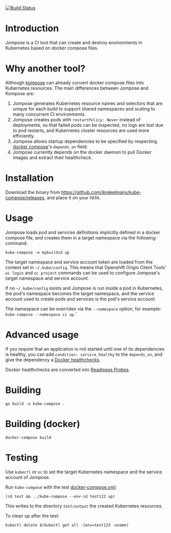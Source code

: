 [![Build Status](https://travis-ci.com/jbrekelmans/kube-compose.svg?branch=master)](https://travis-ci.com/jbrekelmans/kube-compose)

# Introduction
Jompose is a CI tool that can create and destroy environments in Kubernetes based on docker compose files.

# Why another tool?
Although [kompose](https://github.com/kubernetes/kompose) can already convert docker compose files into Kubernetes resources. The main differences between Jompose and Kompose are:
1. Jompose generates Kubernetes resource names and selectors that are unique for each build to support shared namespaces and scaling to many concurrent CI environments.
1. Jompose creates pods with `restartPolicy: Never` instead of deployments, so that failed pods can be inspected, no logs are lost due to pod restarts, and Kubernetes cluster resources are used more efficiently.
1. Jompose allows startup dependencies to be specified by respecting [docker compose](https://docs.docker.com/compose/compose-file/compose-file-v2#depends_on)'s `depends_on` field.
1. Jompose currently depends on the docker daemon to pull Docker images and extract their healthcheck.

# Installation
Download the binary from https://github.com/jbrekelmans/kube-compose/releases, and place it on your `PATH`.

# Usage
Jompose loads pod and services definitions implicitly defined in a docker compose file, and creates them in a target namespace via the following command:
```
kube-compose -e mybuildid up
```

The target namespace and service account token are loaded from the context set in `~/.kube/config`. This means that Openshift Origin Client Tools' `oc login` and `oc project` commands can be used to configure Jompose's target namespace and service account.

If no `~/.kube/config` exists and Jompose is run inside a pod in Kubernetes, the pod's namespace becomes the target namespace, and the service account used to create pods and services is the pod's service account.

The namespace can be overriden via the `--namespace` option, for example: `kube-compose --namespace ci up`.¯

# Advanced usage
If you require that an application is not started until one of its dependencies is healthy, you can add `condition: service_healthy` to the `depends_on`, and give the dependency a [Docker healthchecks](https://docs.docker.com/engine/reference/builder#healthcheck).

Docker healthchecks are converted into [Readiness Probes](https://kubernetes.io/docs/tasks/configure-pod-container/configure-liveness-readiness-probes/).

# Building
```
go build -o kube-compose .
```
# Building (docker)
```
docker-compose build
```

# Testing
Use `kubectl` or `oc` to set the target Kubernetes namespace and the service account of Jompose.

Run `kube-compose` with the test [docker-compose.yml](test/docker-compose.yml):
```
(cd test && ../kube-compose --env-id test123 up)
```
This writes to the directory `test/output` the created Kubernetes resources.

To clean up after the test:
```
kubectl delete $(kubectl get all -lenv=test123 -oname)
```
